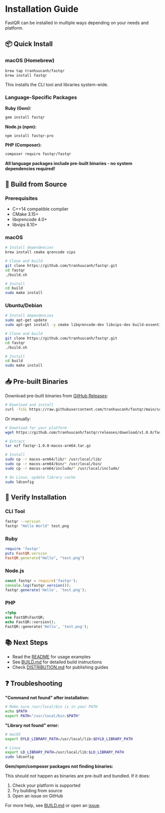 # Installation Guide

FastQR can be installed in multiple ways depending on your needs and platform.

## 📦 Quick Install

### macOS (Homebrew)

```bash
brew tap tranhuucanh/fastqr
brew install fastqr
```

This installs the CLI tool and libraries system-wide.

### Language-Specific Packages

**Ruby (Gem):**
```bash
gem install fastqr
```

**Node.js (npm):**
```bash
npm install fastqr-pro
```

**PHP (Composer):**
```bash
composer require fastqr/fastqr
```

**All language packages include pre-built binaries - no system dependencies required!**

## 🔨 Build from Source

### Prerequisites

- C++14 compatible compiler
- CMake 3.15+
- libqrencode 4.0+
- libvips 8.10+

### macOS

```bash
# Install dependencies
brew install cmake qrencode vips

# Clone and build
git clone https://github.com/tranhuucanh/fastqr.git
cd fastqr
./build.sh

# Install
cd build
sudo make install
```

### Ubuntu/Debian

```bash
# Install dependencies
sudo apt-get update
sudo apt-get install -y cmake libqrencode-dev libvips-dev build-essential

# Clone and build
git clone https://github.com/tranhuucanh/fastqr.git
cd fastqr
./build.sh

# Install
cd build
sudo make install
```

## 📥 Pre-built Binaries

Download pre-built binaries from [GitHub Releases](https://github.com/tranhuucanh/fastqr/releases):

```bash
# Download and install
curl -fsSL https://raw.githubusercontent.com/tranhuucanh/fastqr/main/scripts/install.sh | bash
```

Or manually:

```bash
# Download for your platform
wget https://github.com/tranhuucanh/fastqr/releases/download/v1.0.0/fastqr-1.0.0-macos-arm64.tar.gz

# Extract
tar xzf fastqr-1.0.0-macos-arm64.tar.gz

# Install
sudo cp -r macos-arm64/lib/* /usr/local/lib/
sudo cp -r macos-arm64/bin/* /usr/local/bin/
sudo cp -r macos-arm64/include/* /usr/local/include/

# On Linux, update library cache
sudo ldconfig
```

## 🧪 Verify Installation

### CLI Tool

```bash
fastqr --version
fastqr "Hello World" test.png
```

### Ruby

```ruby
require 'fastqr'
puts FastQR.version
FastQR.generate("Hello", "test.png")
```

### Node.js

```javascript
const fastqr = require('fastqr');
console.log(fastqr.version());
fastqr.generate('Hello', 'test.png');
```

### PHP

```php
<?php
use FastQR\FastQR;
echo FastQR::version();
FastQR::generate('Hello', 'test.png');
```

## 📚 Next Steps

- Read the [README](README.md) for usage examples
- See [BUILD.md](BUILD.md) for detailed build instructions
- Check [DISTRIBUTION.md](DISTRIBUTION.md) for publishing guides

## ❓ Troubleshooting

**"Command not found" after installation:**
```bash
# Make sure /usr/local/bin is in your PATH
echo $PATH
export PATH="/usr/local/bin:$PATH"
```

**"Library not found" error:**
```bash
# macOS
export DYLD_LIBRARY_PATH=/usr/local/lib:$DYLD_LIBRARY_PATH

# Linux
export LD_LIBRARY_PATH=/usr/local/lib:$LD_LIBRARY_PATH
sudo ldconfig
```

**Gem/npm/composer packages not finding binaries:**

This should not happen as binaries are pre-built and bundled. If it does:
1. Check your platform is supported
2. Try building from source
3. Open an issue on GitHub

For more help, see [BUILD.md](BUILD.md) or open an [issue](https://github.com/tranhuucanh/fastqr/issues).

